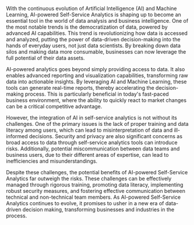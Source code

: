 With the continuous evolution of Artificial Intelligence (AI) and Machine Learning, AI-powered Self-Service Analytics is shaping up to become an essential tool in the world of data analysis and business intelligence. One of the most notable trends is the democratization of data, powered by advanced AI capabilities. This trend is revolutionizing how data is accessed and analyzed, putting the power of data-driven decision-making into the hands of everyday users, not just data scientists. By breaking down data silos and making data more consumable, businesses can now leverage the full potential of their data assets.

AI-powered analytics goes beyond simply providing access to data. It also enables advanced reporting and visualization capabilities, transforming raw data into actionable insights. By leveraging AI and Machine Learning, these tools can generate real-time reports, thereby accelerating the decision-making process. This is particularly beneficial in today's fast-paced business environment, where the ability to quickly react to market changes can be a critical competitive advantage.

However, the integration of AI in self-service analytics is not without its challenges. One of the primary issues is the lack of proper training and data literacy among users, which can lead to misinterpretation of data and ill-informed decisions. Security and privacy are also significant concerns as broad access to data through self-service analytics tools can introduce risks. Additionally, potential miscommunication between data teams and business users, due to their different areas of expertise, can lead to inefficiencies and misunderstandings.

Despite these challenges, the potential benefits of AI-powered Self-Service Analytics far outweigh the risks. These challenges can be effectively managed through rigorous training, promoting data literacy, implementing robust security measures, and fostering effective communication between technical and non-technical team members. As AI-powered Self-Service Analytics continues to evolve, it promises to usher in a new era of data-driven decision making, transforming businesses and industries in the process.